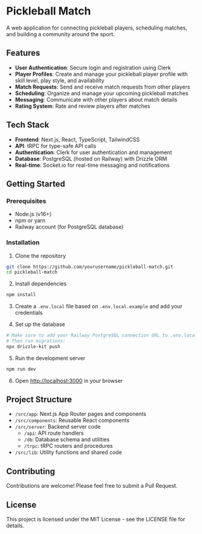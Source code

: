 # Pickleball Match

A web application for connecting pickleball players, scheduling matches, and building a community around the sport.

## Features

- **User Authentication**: Secure login and registration using Clerk
- **Player Profiles**: Create and manage your pickleball player profile with skill level, play style, and availability
- **Match Requests**: Send and receive match requests from other players
- **Scheduling**: Organize and manage your upcoming pickleball matches
- **Messaging**: Communicate with other players about match details
- **Rating System**: Rate and review players after matches

## Tech Stack

- **Frontend**: Next.js, React, TypeScript, TailwindCSS
- **API**: tRPC for type-safe API calls
- **Authentication**: Clerk for user authentication and management
- **Database**: PostgreSQL (hosted on Railway) with Drizzle ORM
- **Real-time**: Socket.io for real-time messaging and notifications

## Getting Started

### Prerequisites

- Node.js (v16+)
- npm or yarn
- Railway account (for PostgreSQL database)

### Installation

1. Clone the repository
```bash
git clone https://github.com/yourusername/pickleball-match.git
cd pickleball-match
```

2. Install dependencies
```bash
npm install
```

3. Create a `.env.local` file based on `.env.local.example` and add your credentials

4. Set up the database
```bash
# Make sure to add your Railway PostgreSQL connection URL to .env.local
# Then run migrations:
npx drizzle-kit push
```

5. Run the development server
```bash
npm run dev
```

6. Open [http://localhost:3000](http://localhost:3000) in your browser

## Project Structure

- `/src/app`: Next.js App Router pages and components
- `/src/components`: Reusable React components
- `/src/server`: Backend server code
  - `/api`: API route handlers
  - `/db`: Database schema and utilities
  - `/trpc`: tRPC routers and procedures
- `/src/lib`: Utility functions and shared code

## Contributing

Contributions are welcome! Please feel free to submit a Pull Request.

## License

This project is licensed under the MIT License - see the LICENSE file for details. 